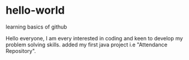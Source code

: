 # hello-world
learning basics of github

Hello everyone,
      I am every interested in coding and keen to develop my problem solving skills.
      added my first java project i.e "Attendance Repository".
